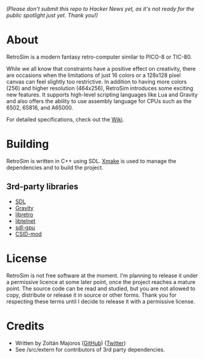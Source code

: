 _(Please don't submit this repo to Hacker News yet, as it's not ready for the public spotlight just yet. Thank you!)_

# About

RetroSim is a modern fantasy retro-computer similar to PICO-8 or TIC-80.

While we all know that constraints have a positive effect on creativity, there are occasions when the limitations of just 16 colors or a 128x128 pixel canvas can feel slightly too restrictive. In addition to having more colors (256) and higher resolution (464x256), RetroSim introduces some exciting new features. It supports high-level scripting languages like Lua and Gravity and also offers the ability to use assembly language for CPUs such as the 6502, 65816, and A65000.

For detailed specifications, check out the [Wiki](https://github.com/arcanelab/RetroSim/wiki).

# Building

RetroSim is written in C++ using SDL. [Xmake](https://xmake.io/) is used to manage the dependencies and to build the project.

## 3rd-party libraries
* [SDL](http://www.libsdl.org/)
* [Gravity](https://marcobambini.github.io/gravity/)
* [libretro](https://www.libretro.com/)
* [libtelnet](http://github.com/seanmiddleditch/libtelnet)
* [sdl-gpu](https://github.com/grimfang4/sdl-gpu)
* [CSID-mod](https://github.com/possan/csid-mod)

# License

RetroSim is not free software at the moment. I'm planning to release it under a permissive licence at some later point, once the project reaches a mature point. The source code can be read and studied, but you are not allowed to copy, distribute or release it in source or other forms. Thank you for respecting these terms until I decide to release it with a permissive license.

# Credits

* Written by Zoltán Majoros ([GitHub](https://github.com/arcanelab)) ([Twitter](https://twitter.com/arcanelab))
* See /src/extern for contributors of 3rd party dependencies.
